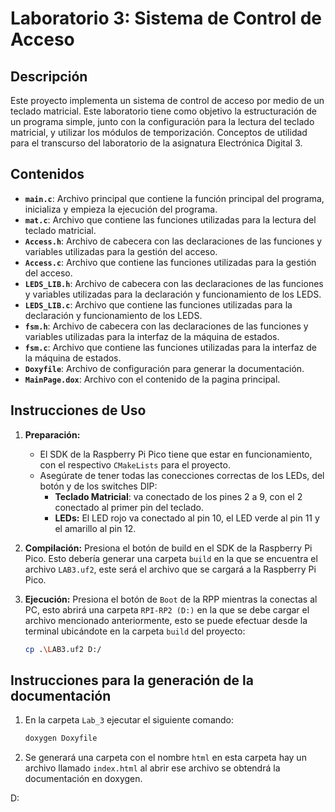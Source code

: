 # Laboratorio 3: Sistema de Control de Acceso

## Descripción

Este proyecto implementa un sistema de control de acceso por medio de un teclado matricial. Este laboratorio tiene como objetivo la estructuración de un programa simple, junto con la configuración para la lectura del teclado matricial, y utilizar los módulos de temporización. Conceptos de utilidad para el transcurso del laboratorio de la asignatura Electrónica Digital 3.

## Contenidos

- **`main.c`**: Archivo principal que contiene la función principal del programa, inicializa y empieza la ejecución del programa.
- **`mat.c`**: Archivo que contiene las funciones utilizadas para la lectura del teclado matricial.
- **`Access.h`**: Archivo de cabecera con las declaraciones de las funciones y variables utilizadas para la gestión del acceso.
- **`Access.c`**: Archivo que contiene las funciones utilizadas para la gestión del acceso.
- **`LEDS_LIB.h`**: Archivo de cabecera con las declaraciones de las funciones y variables utilizadas para la declaración y funcionamiento de los LEDS.
- **`LEDS_LIB.c`**: Archivo que contiene las funciones utilizadas para la declaración y funcionamiento de los LEDS.
- **`fsm.h`**: Archivo de cabecera con las declaraciones de las funciones y variables utilizadas para la interfaz de la máquina de estados.
- **`fsm.c`**: Archivo que contiene las funciones utilizadas para la interfaz de la máquina de estados.
- **`Doxyfile`**: Archivo de configuración para generar la documentación.
- **`MainPage.dox`**: Archivo con el contenido de la pagina principal.
  

## Instrucciones de Uso

1. **Preparación:**
   - El SDK de la Raspberry Pi Pico tiene que estar en funcionamiento, con el respectivo `CMakeLists` para el proyecto.
   - Asegúrate de tener todas las conecciones correctas de los LEDs, del botón y de los switches DIP:
       - **Teclado Matricial**: va conectado de los pines 2 a 9, con el 2 conectado al primer pin del teclado.
       - **LEDs:** El LED rojo va conectado al pin 10, el LED verde al pin 11 y el amarillo al pin 12.

2. **Compilación:**
   Presiona el botón de build en el SDK de la Raspberry Pi Pico.
   Esto debería generar una carpeta `build` en la que se encuentra el archivo `LAB3.uf2`, este será el archivo que se cargará a la Raspberry Pi Pico.

3. **Ejecución:**
   Presiona el botón de `Boot` de la RPP mientras la conectas al PC, esto abrirá una carpeta `RPI-RP2 (D:)` en la que se debe cargar el archivo mencionado anteriormente, esto se puede efectuar desde la terminal ubicándote en la carpeta `build` del proyecto:

      ```bash
    cp .\LAB3.uf2 D:/

## Instrucciones para la generación de la documentación

1. En la carpeta `Lab_3` ejecutar el siguiente comando:
   ```bash
   doxygen Doxyfile
2. Se generará una carpeta con el nombre `html` en esta carpeta hay un archivo llamado `index.html` al abrir ese archivo se obtendrá la documentación en doxygen.

D: